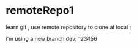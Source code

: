 # remoteRepo1

learn git , use remote repository to clone at local ;



i'm using a new branch dev;  123456 